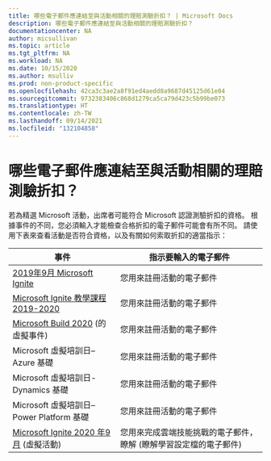 ```yaml
---
title: 哪些電子郵件應連結至與活動相關的理賠測驗折扣？ | Microsoft Docs
description: 哪些電子郵件應連結至與活動相關的理賠測驗折扣？
documentationcenter: NA
author: micsullivan
ms.topic: article
ms.tgt_pltfrm: NA
ms.workload: NA
ms.date: 10/15/2020
ms.author: msulliv
ms.prod: non-product-specific
ms.openlocfilehash: 42ca3c3ae2a8f91ed4aedd8a9687d45125d61e04
ms.sourcegitcommit: 9732383406c868d1279ca5ca79d423c5b99be073
ms.translationtype: HT
ms.contentlocale: zh-TW
ms.lasthandoff: 09/14/2021
ms.locfileid: "132104858"
---
```

# <a name="what-email-should-be-linked-to-claim-exam-discount-tied-to-events"></a>哪些電子郵件應連結至與活動相關的理賠測驗折扣？

若為精選 Microsoft 活動，出席者可能符合 Microsoft 認證測驗折扣的資格。 根據事件的不同，您必須輸入才能檢查合格折扣的電子郵件可能會有所不同。 請使用下表來查看活動是否符合資格，以及有關如何索取折扣的適當指示：

| 事件 | 指示要輸入的電子郵件 |
| --- | --- |
| [2019年9月 Microsoft Ignite](/learn/certifications/microsoft-ignite-free-certification-exam-offer?WT.mc_id=msignitethetour2019_akawwlflag_-email-event) | 您用來註冊活動的電子郵件 |
| [Microsoft Ignite 教學課程2019-2020](/learn/certifications/microsoft-ignite-free-certification-exam-offer) | 您用來註冊活動的電子郵件 |
| [Microsoft Build 2020](/learn/certifications/microsoft-build-cloud-skills-challenge-2020-free-certification-exam-offer) (的虛擬事件)  | 您用來註冊活動的電子郵件 |
| Microsoft 虛擬培訓日– Azure 基礎 | 您用來註冊活動的電子郵件 |
| Microsoft 虛擬培訓日-Dynamics 基礎 | 您用來註冊活動的電子郵件 |
| Microsoft 虛擬培訓日– Power Platform 基礎 | 您用來註冊活動的電子郵件 |
| [Microsoft Ignite 2020 年9月](/learn/certifications/microsoft-ignite-cloud-skills-challenge-2020-free-certification-exam) (虛擬活動)  | 您用來完成雲端技能挑戰的電子郵件，瞭解 (瞭解學習設定檔的電子郵件)  |
